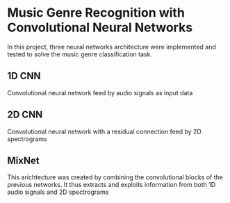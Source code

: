 # Music Genre Recognition with Convolutional Neural Networks

In this project, three neural networks architecture were implemented and tested to solve the music genre classification task.

## 1D CNN
Convolutional neural network feed by audio signals as input data

## 2D CNN 
Convolutional neural network with a residual connection feed by 2D spectrograms

## MixNet 
This arichtecture was created by combining the convolutional blocks of the previous networks. It thus extracts and exploits information from both 1D audio signals and 2D spectrograms


